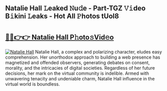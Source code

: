 ## Natalie Hall 𝙻eaked 𝙽u𝚍e - Part-TGZ 𝚅𝚒deo B𝚒kini 𝙻eaks - Hot All 𝙿hotos tUol8

# <h2><a href="http://ld2yl7.urlbe.top/?page=Natalie+Hall">🔗🔗👉👉 Natalie Hall P𝚑oto𝚜Vid𝚎o</a></h2>

[![Natalie Hall](https://i.imgur.com/eBuTRDB.gif)](http://ld2yl7.urlbe.top/?page=Natalie+Hall)
Natalie Hall, a complex and polarizing character, eludes easy comprehension. Her unorthodox approach to building a web presence has magnetized and offended observers, generating debates on consent, morality, and the intricacies of digital societies. Regardless of her future decisions, her mark on the virtual community is indelible. Armed with unwavering tenacity and undeniable charm, Natalie Hall influence in the virtual world is boundless.
